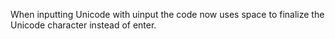 When inputting Unicode with uinput the code now uses space to finalize the Unicode character instead of enter.
